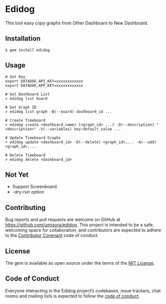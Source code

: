 # Edidog
This tool easy copy graphs from Other Dashboars to New Dashboard.

## Installation

```
$ gem install edidog
```

## Usage

```
# Set Key
export DATADOG_API_KEY=xxxxxxxxxxxx
export DATADOG_APP_KEY=xxxxxxxxxxxx

# Get Dashboard List
> edidog list board

# Get Graph ID
> edidog list graph -B(--board) dashboard_id ...

# Create Timeboard
> edidog create <dashboard_name> [<graph_id> ...] -D(--description) "<description>" -V(--variables) key:default_value ...

# Update Timeboard Graphs
> edidog update <dashboard_id> -D(--delete) <graph_id>,... -A(--add) <graph_id>,...

# Delete Timeboard
> edidog delete <dashboard_id>

```
## Not Yet
* Support Screenboard
* -dry-run option

## Contributing

Bug reports and pull requests are welcome on GitHub at https://github.com/umisora/edidog. This project is intended to be a safe, welcoming space for collaboration, and contributors are expected to adhere to the [Contributor Covenant](http://contributor-covenant.org) code of conduct.

## License

The gem is available as open source under the terms of the [MIT License](http://opensource.org/licenses/MIT).

## Code of Conduct

Everyone interacting in the Edidog project’s codebases, issue trackers, chat rooms and mailing lists is expected to follow the [code of conduct](https://github.com/umisora/edidog/blob/master/CODE_OF_CONDUCT.md).


